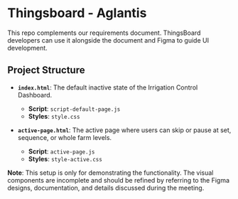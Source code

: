 # Thingsboard - Aglantis

This repo complements our requirements document. ThingsBoard developers can use it alongside the document and Figma to guide UI development.

## Project Structure

- **`index.html`**: The default inactive state of the Irrigation Control Dashboard.

  - **Script**: `script-default-page.js`
  - **Styles**: `style.css`

- **`active-page.html`**: The active page where users can skip or pause at set, sequence, or whole farm levels.
  - **Script**: `active-page.js`
  - **Styles**: `style-active.css`

**Note**: This setup is only for demonstrating the functionality. The visual components are incomplete and should be refined by referring to the Figma designs, documentation, and details discussed during the meeting.
